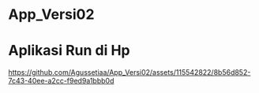 # App_Versi02

# Aplikasi Run di Hp

https://github.com/Agussetiaa/App_Versi02/assets/115542822/8b56d852-7c43-40ee-a2cc-f9ed9a1bbb0d

